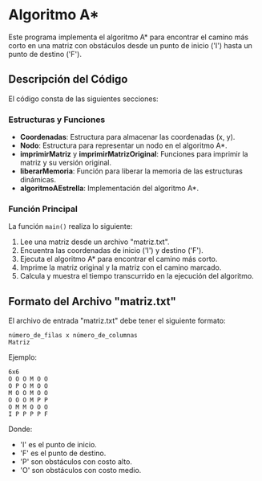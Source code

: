 # Algoritmo A*

Este programa implementa el algoritmo A* para encontrar el camino más corto en una matriz con obstáculos desde un punto de inicio ('I') hasta un punto de destino ('F').

## Descripción del Código

El código consta de las siguientes secciones:

### Estructuras y Funciones

- **Coordenadas**: Estructura para almacenar las coordenadas (x, y).
- **Nodo**: Estructura para representar un nodo en el algoritmo A*.
- **imprimirMatriz** y **imprimirMatrizOriginal**: Funciones para imprimir la matriz y su versión original.
- **liberarMemoria**: Función para liberar la memoria de las estructuras dinámicas.
- **algoritmoAEstrella**: Implementación del algoritmo A*.

### Función Principal

La función `main()` realiza lo siguiente:

1. Lee una matriz desde un archivo "matriz.txt".
2. Encuentra las coordenadas de inicio ('I') y destino ('F').
3. Ejecuta el algoritmo A* para encontrar el camino más corto.
4. Imprime la matriz original y la matriz con el camino marcado.
5. Calcula y muestra el tiempo transcurrido en la ejecución del algoritmo.

## Formato del Archivo "matriz.txt"

El archivo de entrada "matriz.txt" debe tener el siguiente formato:

```
número_de_filas x número_de_columnas
Matriz
```

Ejemplo:

```
6x6
O O O M O O
O P O M O O
M O O M O O
O O O M P P
O M M O O O
I P P P P F
```

Donde:
- 'I' es el punto de inicio.
- 'F' es el punto de destino.
- 'P' son obstáculos con costo alto.
- 'O' son obstáculos con costo medio.

